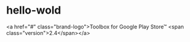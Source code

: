 # hello-wold
&lt;a href="#" class="brand-logo">Toolbox for Google Play Store™ &lt;span class="version">2.4&lt;/span>&lt;/a>
